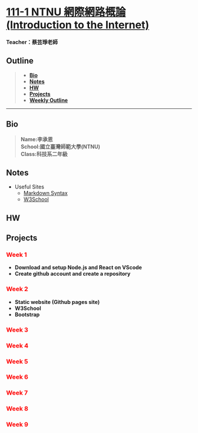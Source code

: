 # [111-1 NTNU 網際網路概論 (Introduction to the Internet)](https://reurl.cc/AO992E)
**Teacher：蔡芸琤老師**
## Outline
>- **[Bio](#bio)**  
>- **[Notes](#notes)**
>- **[HW](#hw)**
>- **[Projects](#projects)**
>- **[Weekly Outline](#week-1)**
---  
## Bio  
>**Name:李承恩**  
>**School:國立臺灣師範大學(NTNU)**  
>**Class:科技系二年級**  

  
## Notes  
  - Useful Sites
    - <a href="https://markdown.tw/" target="_blank">Markdown Syntax</a>
    - <a href="" target="_blank">W3School</a>

## HW    



## Projects  




### **<span style="color:Red">Week 1</span>**
- **Download and setup Node.js and React on VScode**  
- **Create github account and create a repository**  
  
### **<span style="color:Red">Week 2</span>**
- **Static website (Github pages site)**  
- **W3School**
- **Bootstrap**

### **<span style="color:Red">Week 3</span>**


### **<span style="color:Red">Week 4</span>**

### **<span style="color:Red">Week 5</span>**  

### **<span style="color:Red">Week 6</span>**  

### **<span style="color:Red">Week 7</span>**  

### **<span style="color:Red">Week 8</span>**  

### **<span style="color:Red">Week 9</span>**  



